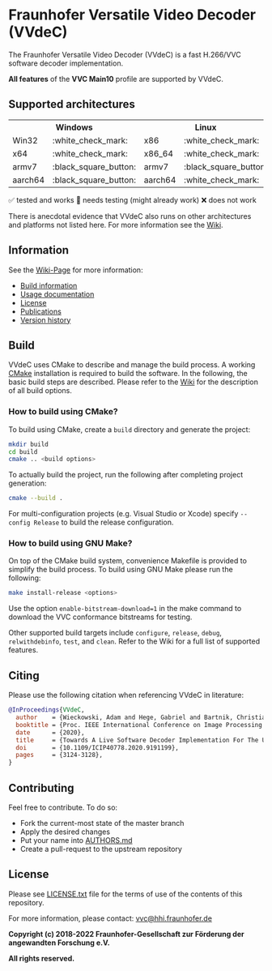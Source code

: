 # Fraunhofer Versatile Video Decoder (VVdeC)

The Fraunhofer Versatile Video Decoder (VVdeC) is a fast H.266/VVC software decoder implementation.

**All features** of the **VVC Main10** profile are supported by VVdeC.

## Supported architectures


<table>
  <tr>
    <th colspan="2" align="center" valign="center"><strong>Windows</strong></th>
    <th colspan="2" align="center" valign="center"><strong>Linux</strong></th>
    <th colspan="2" align="center" valign="center"><strong>MacOS X</strong></th>
    <th colspan="2" align="center" valign="center"><strong>Android</strong></th>
    <th colspan="2" align="center" valign="center"><strong>iOS</strong></th>
    <th colspan="2" align="center" valign="center"><strong>Browser (WASM)</strong></th>
  </tr>
  <tr>
    <td>Win32</td>
    <td>:white_check_mark:</td>
    <td>x86</td>
    <td>:white_check_mark:</td>
    <td></td>
    <td></td>
    <td></td>
    <td></td>
    <td></td>
    <td></td>
    <td>Edge</td>
    <td>:white_check_mark:</td>
  </tr>
  <tr>
    <td>x64</td>
    <td>:white_check_mark:</td>
    <td>x86_64</td>
    <td>:white_check_mark:</td>
    <td>x64</td>
    <td>:white_check_mark:</td>
    <td></td>
    <td></td>
    <td></td>
    <td></td>
    <td>Firefox</td>
    <td>:white_check_mark:</td>
  </tr>
  <tr>
    <td>armv7</td>
    <td>:black_square_button:</td>
    <td>armv7</td>
    <td>:black_square_button:</td>
    <td></td>
    <td></td>
    <td>armv7</td>
    <td>:black_square_button:</td>
    <td>armv7</td>
    <td>:black_square_button:</td>
    <td>Chrome</td>
    <td>:white_check_mark:</td>
  </tr>
  <tr>
    <td>aarch64</td>
    <td>:black_square_button:</td>
    <td>aarch64</td>
    <td>:white_check_mark:</td>
    <td>arm64</td>
    <td>:white_check_mark:</td>
    <td>aarch64</td>
    <td>:black_square_button:</td>
    <td>arm64</td>
    <td>:black_square_button:</td>
    <td>Safari</td>
    <td>:x:</td>
  </tr>
</table>

:white_check_mark: tested and works :black_square_button: needs testing (might already work) :x: does not work

There is anecdotal evidence that VVdeC also runs on other architectures and platforms not listed here. For more information see the
[Wiki](https://github.com/fraunhoferhhi/vvdec/wiki#supported-architectures).

## Information

See the [Wiki-Page](https://github.com/fraunhoferhhi/vvdec/wiki) for more information:

* [Build information](https://github.com/fraunhoferhhi/vvdec/wiki/Build)
* [Usage documentation](https://github.com/fraunhoferhhi/vvdec/wiki/How-to-use-VVdeC)
* [License](https://github.com/fraunhoferhhi/vvdec/wiki/License)
* [Publications](https://github.com/fraunhoferhhi/vvdec/wiki/Publications)
* [Version history](https://github.com/fraunhoferhhi/vvdec/wiki/Changelog)

## Build

VVdeC uses CMake to describe and manage the build process. A working [CMake](http://www.cmake.org/) installation is required to build the software. In the following, the basic build steps are described. Please refer to the [Wiki](https://github.com/fraunhoferhhi/vvdec/wiki/Build) for the description of all build options.

### How to build using CMake?

To build using CMake, create a `build` directory and generate the project:

```sh
mkdir build
cd build
cmake .. <build options>
```

To actually build the project, run the following after completing project generation:

```sh
cmake --build .
```

For multi-configuration projects (e.g. Visual Studio or Xcode) specify `--config Release` to build the release configuration.

### How to build using GNU Make?

On top of the CMake build system, convenience Makefile is provided to simplify the build process. To build using GNU Make please run the following:

```sh
make install-release <options>
```

Use the option `enable-bitstream-download=1` in the make command to download the VVC conformance bitstreams for testing.

Other supported build targets include `configure`, `release`, `debug`, `relwithdebinfo`, `test`,  and `clean`. Refer to the Wiki for a full list of supported features.

## Citing

Please use the following citation when referencing VVdeC in literature:

```bibtex
@InProceedings{VVdeC,
  author    = {Wieckowski, Adam and Hege, Gabriel and Bartnik, Christian and Lehmann, Christian and Stoffers, Christian and Bross, Benjamin and Marpe, Detlev},
  booktitle = {Proc. IEEE International Conference on Image Processing (ICIP)},
  date      = {2020},
  title     = {Towards A Live Software Decoder Implementation For The Upcoming Versatile Video Coding (VVC) Codec},
  doi       = {10.1109/ICIP40778.2020.9191199},
  pages     = {3124-3128},
}

```

## Contributing

Feel free to contribute. To do so:

* Fork the current-most state of the master branch
* Apply the desired changes
* Put your name into [AUTHORS.md](./AUTHORS.md)
* Create a pull-request to the upstream repository

## License

Please see [LICENSE.txt](./LICENSE.txt) file for the terms of use of the contents of this repository.

For more information, please contact: vvc@hhi.fraunhofer.de

**Copyright (c) 2018-2022 Fraunhofer-Gesellschaft zur Förderung der angewandten Forschung e.V.**

**All rights reserved.**
